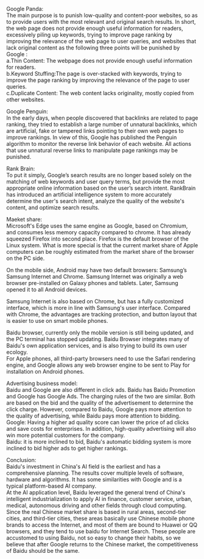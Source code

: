 
Google Panda:  
The main purpose is to punish low-quality and content-poor websites, so as to provide users with the most relevant and original search results. In short, the web page does not provide enough useful information for readers, excessively piling up keywords, trying to improve page ranking by improving the relevance of the web page to user queries, and websites that lack original content as the following three points will be punished by Google :  
a.Thin Content: The webpage does not provide enough useful information for readers.  
b.Keyword Stuffing:The page is over-stacked with keywords, trying to improve the page ranking by improving the relevance of the page to user queries.  
c.Duplicate Content: The web content lacks originality, mostly copied from other websites.  

Google Penguin:  
In the early days, when people discovered that backlinks are related to page ranking, they tried to establish a large number of unnatural backlinks, which are artificial, fake or tampered links pointing to their own web pages to improve rankings. In view of this, Google has published the Penguin algorithm to monitor the reverse link behavior of each website. All actions that use unnatural reverse links to manipulate page rankings may be punished.  

Rank Brain:  
To put it simply, Google’s search results are no longer based solely on the matching of web keywords and user query terms, but provide the most appropriate online information based on the user’s search intent. RankBrain has introduced an artificial intelligence system to more accurately determine the user's search intent, analyze the quality of the website's content, and optimize search results.  

Maeket share:  
Microsoft's Edge uses the same engine as Google, based on Chromium, and consumes less memory capacity compared to chrome. It has already squeezed Firefox into second place. Firefox is the default browser of the Linux system. What is more special is that the current market share of Apple computers can be roughly estimated from the market share of the browser on the PC side.  

On the mobile side, Android may have two default browsers: Samsung’s Samsung Internet and Chrome. Samsung Internet was originally a web browser pre-installed on Galaxy phones and tablets. Later, Samsung opened it to all Android devices.  

Samsung Internet is also based on Chrome, but has a fully customized interface, which is more in line with Samsung's user interface. Compared with Chrome, the advantages are tracking protection, and button layout that is easier to use on smart mobile phones.  

Baidu browser, currently only the mobile version is still being updated, and the PC terminal has stopped updating. Baidu Browser integrates many of Baidu's own application services, and is also trying to build its own user ecology.  
For Apple phones, all third-party browsers need to use the Safari rendering engine, and Google allows any web browser engine to be sent to Play for installation on Android phones.  

Advertising business model:  
Baidu and Google are also different in click ads. Baidu has Baidu Promotion and Google has Google Ads. The charging rules of the two are similar. Both are based on the bid and the quality of the advertisement to determine the click charge. However, compared to Baidu, Google pays more attention to the quality of advertising, while Baidu pays more attention to bidding.  
Google: Having a higher ad quality score can lower the price of ad clicks and save costs for enterprises. In addition, high-quality advertising will also win more potential customers for the company.  
Baidu: it is more inclined to bid, Baidu's automatic bidding system is more inclined to bid higher ads to get higher rankings.  

Conclusion:  
Baidu's investment in China's AI field is the earliest and has a comprehensive planning. The results cover multiple levels of software, hardware and algorithms. It has some similarities with Google and is a typical platform-based AI company.  
At the AI application level, Baidu leveraged the general trend of China's intelligent industrialization to apply AI in finance, customer service, urban, medical, autonomous driving and other fields through cloud computing.  
Since the real Chinese market share is based in rural areas, second-tier cities, and third-tier cities, these areas basically use Chinese mobile phone brands to access the Internet, and most of them are bound to Huawei or QQ browsers, and they tend to use baidu for Internet Search. These people are accustomed to using Baidu, not so easy to change their habits, so we believe that after Google returns to the Chinese market, the competitiveness of Baidu should be the same.  



